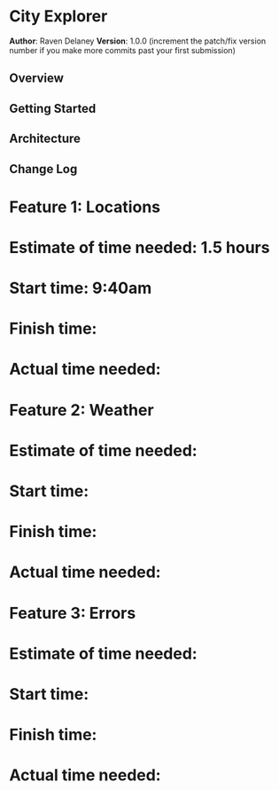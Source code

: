 # City Explorer

**Author**: Raven Delaney
**Version**: 1.0.0 (increment the patch/fix version number if you make more commits past your first submission)

## Overview
<!-- Provide a high level overview of what this application is and why you are building it, beyond the fact that it's an assignment for this class. (i.e. What's your problem domain?) -->

## Getting Started
<!-- What are the steps that a user must take in order to build this app on their own machine and get it running? -->

## Architecture
<!-- Provide a detailed description of the application design. What technologies (languages, libraries, etc) you're using, and any other relevant design information. -->

## Change Log
<!-- Use this area to document the iterative changes made to your application as each feature is successfully implemented. Use time stamps. Here's an examples:

01-01-2001 4:59pm - Application now has a fully-functional express server, with a GET route for the location resource.

## Credits and Collaborations
<!-- Give credit (and a link) to other people or resources that helped you build this application. -->

# Feature 1: Locations
# Estimate of time needed: 1.5 hours
# Start time: 9:40am
# Finish time:
# Actual time needed:

# Feature 2: Weather
# Estimate of time needed:
# Start time:
# Finish time:
# Actual time needed:

# Feature 3: Errors
# Estimate of time needed:
# Start time:
# Finish time:
# Actual time needed:
